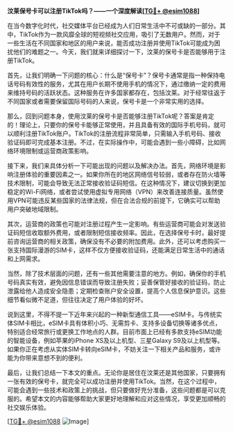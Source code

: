 **汶莱保号卡可以注册TikTok吗？——一个深度解读[[TG💪+ @esim1088](https://t.me/s/esim1088)]**

在当今数字化时代，社交媒体平台已经成为人们日常生活中不可或缺的一部分。其中，TikTok作为一款风靡全球的短视频社交应用，吸引了无数用户。然而，对于一些生活在不同国家和地区的用户来说，能否成功注册并使用TikTok可能成为困扰他们的难题之一。今天，我们就来详细探讨一下，汶莱的保号卡是否能够用于注册TikTok。

首先，让我们明确一下问题的核心：什么是“保号卡”？保号卡通常是指一种保持电话号码有效性的服务，尤其在用户长期不使用手机的情况下，通过缴纳一定的费用来维持号码的活跃状态。这种服务在许多国家都存在，包括汶莱。对于经常往返于不同国家或者需要保留国际号码的人来说，保号卡是一个非常实用的选择。

那么，回到问题本身，使用汶莱的保号卡是否能够注册TikTok呢？答案是肯定的！理论上，只要你的保号卡能够正常使用，并且具备有效的国际手机号码，就可以顺利注册TikTok账户。TikTok的注册流程非常简单，只需输入手机号码、接收验证码即可完成基本注册。不过，在实际操作中，可能会遇到一些小障碍，比如网络环境限制或运营商政策影响。

接下来，我们来具体分析一下可能出现的问题以及解决办法。首先，网络环境是影响注册体验的重要因素之一。如果你所在的地区网络信号较弱，或者存在防火墙等技术限制，可能会导致无法正常接收验证码短信。在这种情况下，建议切换到更加稳定的Wi-Fi网络，或者尝试使用虚拟专用网络（VPN）来改善连接质量。虽然使用VPN可能违反某些国家的法律法规，但在合法合规的前提下，它确实可以帮助用户突破地域限制。

其次，运营商的政策也可能对注册过程产生一定影响。有些运营商可能会对发送验证码短信收取额外费用，或者限制短信接收频率。因此，在选择保号卡时，最好提前咨询运营商的相关政策，确保没有不必要的附加费用。此外，还可以考虑购买一张支持国际漫游的SIM卡，这样不仅方便接收验证码，还能满足日常生活中的通话和上网需求。

当然，除了技术层面的问题，还有一些其他需要注意的地方。例如，确保你的手机号码真实有效，避免因信息错误而导致注册失败；妥善保管好接收的验证码，防止泄露给他人造成安全隐患；定期检查账户安全设置，提高个人信息保护意识。这些细节看似微不足道，但往往决定了用户体验的好坏。

说到这里，不得不提一下近年来兴起的一种新型通信工具——eSIM卡。与传统实体SIM卡相比，eSIM卡具有体积小巧、无需剪卡、支持多设备切换等诸多优点，特别适合经常旅行或更换工作地点的人群。目前市面上已经有多款支持eSIM功能的智能设备，例如苹果的iPhone XS及以上机型、三星Galaxy S9及以上机型等。如果你正在考虑从实体SIM卡转向eSIM卡，不妨关注一下相关产品和服务，或许能为你带来意想不到的便利。

最后，让我们总结一下本文的重点。无论你是居住在汶莱还是其他国家，只要拥有一张有效的保号卡，就完全可以成功注册并使用TikTok。当然，在这个过程中，可能会遇到一些技术和政策上的挑战，但只要做好充分准备，这些问题都是可以克服的。希望本文的内容能够帮助大家更好地理解和应对这些情况，享受更加顺畅的社交娱乐体验。

[[TG💪+ @esim1088](https://t.me/s/esim1088) ![Image](https://i.postimg.cc/4NQfJmqS/Snipaste-2025-05-13-00-14-12.png)]